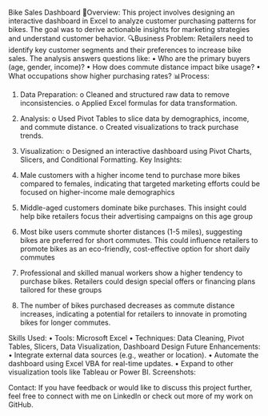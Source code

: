 Bike Sales Dashboard
📄Overview:
This project involves designing an interactive dashboard in Excel to analyze customer purchasing patterns for bikes. The goal was to derive actionable insights for marketing strategies and understand customer behavior.
🔍Business Problem:
Retailers need to identify key customer segments and their preferences to increase bike sales. The analysis answers questions like:
•	Who are the primary buyers (age, gender, income)?
•	How does commute distance impact bike usage?
•	What occupations show higher purchasing rates?
📊Process:
1.	Data Preparation:
o	Cleaned and structured raw data to remove inconsistencies.
o	Applied Excel formulas for data transformation.
2.	Analysis:
o	Used Pivot Tables to slice data by demographics, income, and commute distance.
o	Created visualizations to track purchase trends.
3.	Visualization:
o	Designed an interactive dashboard using Pivot Charts, Slicers, and Conditional Formatting.
Key Insights:
   1. Male customers with a higher income tend to purchase more bikes compared to females, indicating that targeted marketing efforts could be focused on higher-income male demographics
 
   2. Middle-aged customers dominate bike purchases. This insight could help bike retailers focus their advertising campaigns on this age group
 
   3. Most bike users commute shorter distances (1-5 miles), suggesting bikes are preferred for short commutes. This could influence retailers to promote bikes as an eco-friendly, cost-effective option for short daily commutes
 
   4. Professional and skilled manual workers show a higher tendency to purchase bikes. Retailers could design special offers or financing plans tailored for these groups
 
   5. The number of bikes purchased decreases as commute distance increases, indicating a potential for retailers to innovate in promoting bikes for longer commutes.
 
Skills Used:
•	Tools: Microsoft Excel
•	Techniques: Data Cleaning, Pivot Tables, Slicers, Data Visualization, Dashboard Design
Future Enhancements:
•	Integrate external data sources (e.g., weather or location).
•	Automate the dashboard using Excel VBA for real-time updates.
•	Expand to other visualization tools like Tableau or Power BI.
Screenshots:
 
Contact:
If you have feedback or would like to discuss this project further, feel free to connect with me on LinkedIn or check out more of my work on GitHub.

